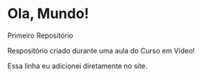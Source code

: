 # Ola, Mundo!
 Primeiro Repositório
 
 Respositório criado durante uma aula do Curso em Vídeo!

Essa linha eu adicionei diretamente no site.
